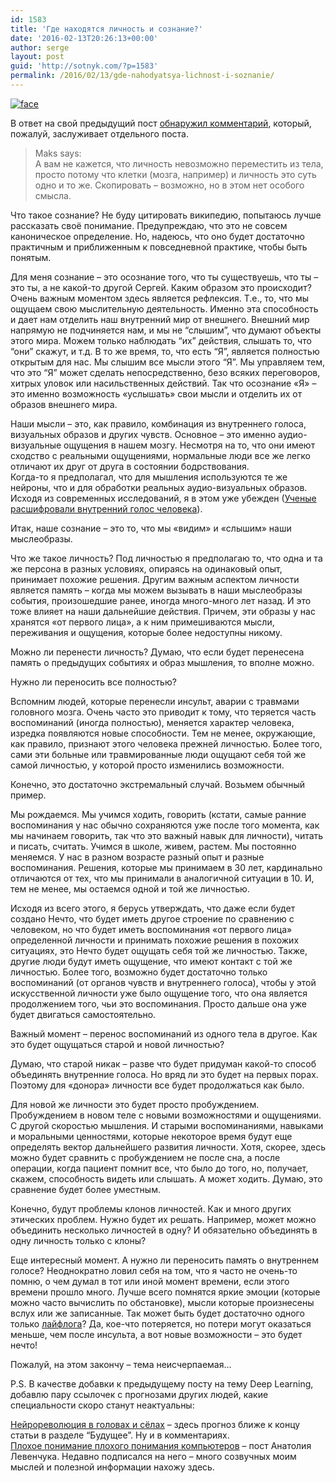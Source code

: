 ```yaml
---
id: 1583
title: 'Где находятся личность и сознание?'
date: '2016-02-13T20:26:13+00:00'
author: serge
layout: post
guid: 'http://sotnyk.com/?p=1583'
permalink: /2016/02/13/gde-nahodyatsya-lichnost-i-soznanie/
---
```


[![face](https://sotnyk.github.io/wp-content/uploads/2016/02/face-300x200.jpg)](https://sotnyk.github.io/wp-content/uploads/2016/02/face.jpg)

В ответ на свой предыдущий пост [обнаружил комментарий](https://sotnyk.github.io/2016/02/02/chelovechestvo-posledniy-rubezh/#comment-4121), который, пожалуй, заслуживает отдельного поста.

> Maks says:  
> А вам не кажется, что личность невозможно переместить из тела, просто потому что клетки (мозга, например) и личность это суть одно и то же. Скопировать – возможно, но в этом нет особого смысла.

Что такое сознание? Не буду цитировать википедию, попытаюсь лучше рассказать своё понимание. Предупреждаю, что это не совсем каноническое определение. Но, надеюсь, что оно будет достаточно практичным и приближенным к повседневной практике, чтобы быть понятым.

Для меня сознание – это осознание того, что ты существуешь, что ты – это ты, а не какой-то другой Сергей. Каким образом это происходит? Очень важным моментом здесь является рефлексия. Т.е., то, что мы ощущаем свою мыслительную деятельность. Именно эта способность и дает нам отделить наш внутренний мир от внешнего. Внешний мир напрямую не подчиняется нам, и мы не “слышим”, что думают объекты этого мира. Можем только наблюдать “их” действия, слышать то, что “они” скажут, и т.д. В то же время, то, что есть “Я”, является полностью открытым для нас. Мы слышим все мысли этого “Я”. Мы управляем тем, что это “Я” может сделать непосредственно, безо всяких переговоров, хитрых уловок или насильственных действий. Так что осознание «Я» – это именно возможность «услышать» свои мысли и отделить их от образов внешнего мира.

Наши мысли – это, как правило, комбинация из внутреннего голоса, визуальных образов и других чувств. Основное – это именно аудио-визуальные ощущения в нашем мозгу. Несмотря на то, что они имеют сходство с реальными ощущениями, нормальные люди все же легко отличают их друг от друга в состоянии бодрствования.  
Когда-то я предполагал, что для мышления используются те же нейроны, что и для обработки реальных аудио-визуальных образов. Исходя из современных исследований, я в этом уже убежден ([Ученые расшифровали внутренний голос человека](https://lenta.ru/news/2014/10/30/innervoice/)).

Итак, наше сознание – это то, что мы «видим» и «слышим» наши мыслеобразы.

Что же такое личность? Под личностью я предполагаю то, что одна и та же персона в разных условиях, опираясь на одинаковый опыт, принимает похожие решения. Другим важным аспектом личности является память – когда мы можем вызывать в наши мыслеобразы события, произошедшие ранее, иногда много-много лет назад. И это тоже влияет на наши дальнейшие действия. Причем, эти образы у нас хранятся «от первого лица», а к ним примешиваются мысли, переживания и ощущения, которые более недоступны никому.

Можно ли перенести личность? Думаю, что если будет перенесена память о предыдущих событиях и образ мышления, то вполне можно.

Нужно ли переносить все полностью?

Вспомним людей, которые перенесли инсульт, аварии с травмами головного мозга. Очень часто это приводит к тому, что теряется часть воспоминаний (иногда полностью), меняется характер человека, изредка появляются новые способности. Тем не менее, окружающие, как правило, признают этого человека прежней личностью. Более того, сами эти больные или травмированные люди ощущают себя той же самой личностью, у которой просто изменились возможности.

Конечно, это достаточно экстремальный случай. Возьмем обычный пример.

Мы рождаемся. Мы учимся ходить, говорить (кстати, самые ранние воспоминания у нас обычно сохраняются уже после того момента, как мы начинаем говорить, так что это важный навык для личности), читать и писать, считать. Учимся в школе, живем, растем. Мы постоянно меняемся. У нас в разном возрасте разный опыт и разные воспоминания. Решения, которые мы принимаем в 30 лет, кардинально отличаются от тех, что мы принимали в аналогичной ситуации в 10. И, тем не менее, мы остаемся одной и той же личностью.

Исходя из всего этого, я берусь утверждать, что даже если будет создано Нечто, что будет иметь другое строение по сравнению с человеком, но что будет иметь воспоминания «от первого лица» определенной личности и принимать похожие решения в похожих ситуациях, это Нечто будет ощущать себя той же личностью. Также, другие люди будут иметь ощущение, что имеют контакт с той же личностью. Более того, возможно будет достаточно только воспоминаний (от органов чувств и внутреннего голоса), чтобы у этой искусственной личности уже было ощущение того, что она является продолжением того, чьи это воспоминания. Просто дальше она уже будет двигаться самостоятельно.

Важный момент – перенос воспоминаний из одного тела в другое. Как это будет ощущаться старой и новой личностью?

Думаю, что старой никак – разве что будет придуман какой-то способ объединять внутренние голоса. Но вряд ли это будет на первых порах. Поэтому для «донора» личности все будет продолжаться как было.

Для новой же личности это будет просто пробуждением. Пробуждением в новом теле с новыми возможностями и ощущениями. С другой скоростью мышления. И старыми воспоминаниями, навыками и моральными ценностями, которые некоторое время будут еще определять вектор дальнейшего развития личности. Хотя, скорее, здесь можно будет сравнить с пробуждением не после сна, а после операции, когда пациент помнит все, что было до того, но, получает, скажем, способность видеть или слышать. А может ходить. Думаю, это сравнение будет более уместным.

Конечно, будут проблемы клонов личностей. Как и много других этических проблем. Нужно будет их решать. Например, может можно объединить несколько личностей в одну? И обязательно объединять в одну личность только с клоны?

Еще интересный момент. А нужно ли переносить память о внутреннем голосе? Неоднократно ловил себя на том, что я часто не очень-то помню, о чем думал в тот или иной момент времени, если этого времени прошло много. Лучше всего помнятся яркие эмоции (которые можно часто вычислить по обстановке), мысли которые произнесены вслух или же записанные. Так может быть будет достаточно одного только [лайфлога](https://ru.wikipedia.org/wiki/%D0%9B%D0%B0%D0%B9%D1%84%D0%BB%D0%BE%D0%B3%D0%B3%D0%B8%D0%BD%D0%B3)? Да, кое-что потеряется, но потери могут оказаться меньше, чем после инсульта, а вот новые возможности – это будет нечто!

Пожалуй, на этом закончу – тема неисчерпаемая…

P.S. В качестве добавки к предыдущему посту на тему Deep Learning, добавлю пару ссылочек с прогнозами других людей, какие специальности скоро станут неактуальны:

[Нейрореволюция в головах и сёлах](https://habrahabr.ru/post/277069/) – здесь прогноз ближе к концу статьи в разделе “Будущее”. Ну и в комментариях.  
[Плохое понимание плохого понимания компьютеров](http://ailev.livejournal.com/1246025.html) – пост Анатолия Левенчука. Недавно подписался на него – много созвучных моим мыслей и полезной информации нахожу здесь.